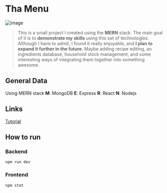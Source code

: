 # Tha Menu
![image](https://hackmd.io/_uploads/r1sp7P-j6.png)

>This is a small project I created using the **MERN** stack.
>The main goal of it is to **demonstrate my skills** using this set of technologies.
>Although I have to admit, I found it really enjoyable, and **I plan to expand it further in the future**. Maybe adding recipe editing, an ingredients database, household stock management, and some interesting ways of integrating them together into something awesome.

## General Data
Using MERN stack
**M**: MongoDB
**E**: Express
**R**: React
**N**: Nodejs



## Links
[Tutorial](https://www.youtube.com/watch?v=98BzS5Oz5E4&list=PL4cUxeGkcC9iJ_KkrkBZWZRHVwnzLIoUE&index=2)

## How to run
### Backend
`npm run dev`
### Frontend
`npm stat`

